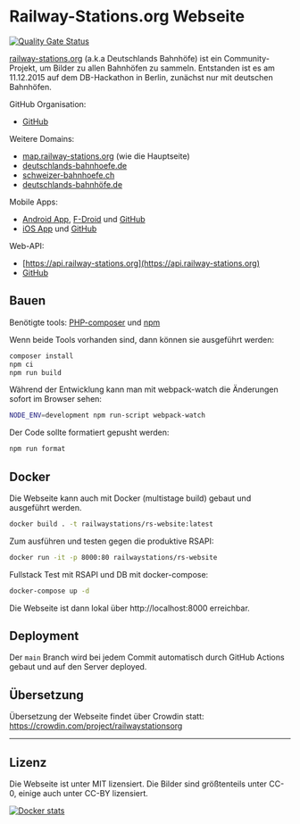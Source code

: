 # Railway-Stations.org Webseite

[![Quality Gate Status](https://sonarcloud.io/api/project_badges/measure?project=RailwayStations_RSWebsite&metric=alert_status)](https://sonarcloud.io/dashboard?id=RailwayStations_RSWebsite)

[railway-stations.org](https://railway-stations.org/) (a.k.a Deutschlands Bahnhöfe) ist ein Community-Projekt, um Bilder zu allen Bahnhöfen zu sammeln. Entstanden ist es am 11.12.2015 auf dem DB-Hackathon in Berlin, zunächst nur mit deutschen Bahnhöfen.

GitHub Organisation:
- [GitHub](https://github.com/RailwayStations)

Weitere Domains:
- [map.railway-stations.org](https://map.railway-stations.org/) (wie die Hauptseite)
- [deutschlands-bahnhoefe.de](http://www.deutschlands-bahnhoefe.de/)
- [schweizer-bahnhoefe.ch](https://schweizer-bahnhoefe.ch/)
- [deutschlands-bahnhöfe.de](http://www.xn--deutschlands-bahnhfe-lbc.de/)

Mobile Apps:
- [Android App](https://play.google.com/store/apps/details?id=de.bahnhoefe.deutschlands.bahnhofsfotos), [F-Droid](https://f-droid.org/de/packages/de.bahnhoefe.deutschlands.bahnhofsfotos/) und [GitHub](https://github.com/RailwayStations/RSAndroidApp)
- [iOS App](https://apps.apple.com/de/app/bahnhofsfotos/id1476038821) und [GitHub](https://github.com/RailwayStations/Bahnhofsfotos)

Web-API:
- [https://api.railway-stations.org](https://api.railway-stations.org)
- [GitHub](https://github.com/RailwayStations/RSAPI)

## Bauen

Benötigte tools: [PHP-composer](https://getcomposer.org/) und [npm](https://www.npmjs.com/get-npm)

Wenn beide Tools vorhanden sind, dann können sie ausgeführt werden:

```bash
composer install
npm ci
npm run build
```

Während der Entwicklung kann man mit webpack-watch die Änderungen sofort im Browser sehen:
```bash
NODE_ENV=development npm run-script webpack-watch
```

Der Code sollte formatiert gepusht werden:
```bash
npm run format
```

## Docker

Die Webseite kann auch mit Docker (multistage build) gebaut und ausgeführt werden.

```bash
docker build . -t railwaystations/rs-website:latest
```

Zum ausführen und testen gegen die produktive RSAPI:

```bash
docker run -it -p 8000:80 railwaystations/rs-website
```

Fullstack Test mit RSAPI und DB mit docker-compose:

```bash
docker-compose up -d
```

Die Webseite ist dann lokal über http://localhost:8000 erreichbar.

## Deployment

Der `main` Branch wird bei jedem Commit automatisch durch GitHub Actions gebaut und auf den Server deployed.

## Übersetzung

Übersetzung der Webseite findet über Crowdin statt: https://crowdin.com/project/railwaystationsorg

---

## Lizenz

Die Webseite ist unter MIT lizensiert. Die Bilder sind größtenteils unter CC-0, einige auch unter CC-BY lizensiert.


[![Docker stats](https://dockeri.co/image/railwaystations/rs-website)](https://hub.docker.com/repository/docker/railwaystations/rs-website)
